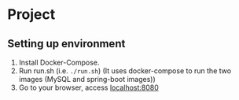 # Project

## Setting up environment
1. Install Docker-Compose.
2. Run run&#46;sh (i.e. `./run.sh`) (It uses docker-compose to run the two images (MySQL and spring-boot images))
3. Go to your browser, access [localhost:8080](localhost:8080)